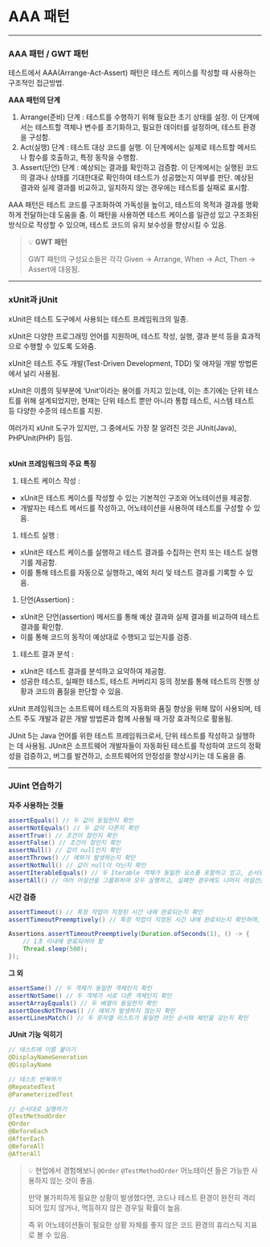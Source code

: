 # AAA 패턴

---

### AAA 패턴 / GWT 패턴

테스트에서 AAA(Arrange-Act-Assert) 패턴은 테스트 케이스를 작성할 때 사용하는 구조적인 접근방법.

**AAA 패턴의 단계**

1. Arrange(준비) 단계 : 테스트를 수행하기 위해 필요한 초기 상태를 설정. 이 단계에서는 테스트할 객체나 변수를 초기화하고, 필요한 데이터를 설정하며, 테스트 환경을 구성함.
2. Act(실행) 단계 : 테스트 대상 코드를 실행. 이 단계에서는 실제로 테스트할 메서드나 함수를 호출하고, 특정 동작을 수행함.
3. Assert(단언) 단계 : 예상되는 결과를 확인하고 검증함. 이 단계에서는 실행된 코드의 결과나 상태를 기대한대로 확인하여 테스트가 성공했는지 여부를 판단. 예상된 결과와 실제 결과를 비교하고, 일치하지 않는 경우에는 테스트를 실패로 표시함.

AAA 패턴은 테스트 코드를 구조화하여 가독성을 높이고, 테스트의 목적과 결과를 명확하게 전달하는데 도움을 줌. 이 패턴을 사용하면 테스트 케이스를 일관성 있고 구조화된 방식으로 작성할 수 있으며, 테스트 코드의 유지 보수성을 향상시킬 수 있음.

> 💡 **GWT 패턴**
>
> GWT 패턴의 구성요소들은 각각 Given → Arrange, When → Act, Then → Assert에 대응됨.

---

### xUnit과 jUnit

xUnit은 테스트 도구에서 사용되는 테스트 프레임워크의 일종.

xUnit은 다양한 프로그래밍 언어를 지원하며, 테스트 작성, 실행, 결과 분석 등을 효과적으로 수행할 수 있도록 도와줌.

xUnit은 테스트 주도 개발(Test-Driven Development, TDD) 및 애자일 개발 방법론에서 널리 사용됨.

xUnit은 이름의 뒷부분에 ‘Unit’이라는 용어를 가지고 있는데, 이는 초기에는 단위 테스트를 위해 설계되었지만, 현재는 단위 테스트 뿐만 아니라 통합 테스트, 시스템 테스트 등 다양한 수준의 테스트를 지원.

여러가지 xUnit 도구가 있지만, 그 중에서도 가장 잘 알려진 것은 JUnit(Java), PHPUnit(PHP) 등임.
</br></br>

**xUnit 프레임워크의 주요 특징**

1. 테스트 케이스 작성 :
- xUnit은 테스트 케이스를 작성할 수 있는 기본적인 구조와 어노테이션을 제공함.
- 개발자는 테스트 메서드를 작성하고, 어노테이션을 사용하여 테스트를 구성할 수 있음.
1. 테스트 실행 :
- xUnit은 테스트 케이스를 실행하고 테스트 결과를 수집하는 런치 또는 테스트 실행기를 제공함.
- 이를 통해 테스트를 자동으로 실행하고, 예외 처리 및 테스트 결과를 기록할 수 있음.
1. 단언(Assertion) :
- xUnit은 단언(assertion) 메서드를 통해 예상 결과와 실제 결과를 비교하여 테스트 결과를 확인함.
- 이를 통해 코드의 동작이 예상대로 수행되고 있는지를 검증.
1. 테스트 결과 분석 :
- xUnit은 테스트 결과를 분석하고 요약하여 제공함.
- 성공한 테스트, 실패한 테스트, 테스트 커버리지 등의 정보를 통해 테스트의 진행 상황과 코드의 품질을 판단할 수 있음.

xUnit 프레임워크는 소프트웨어 테스트의 자동화와 품질 향상을 위해 많이 사용되며, 테스트 주도 개발과 같은 개발 방법론과 함께 사용될 때 가장 효과적으로 활용됨.

JUnit 5는 Java 언어를 위한 테스트 프레임워크로서, 단위 테스트를 작성하고 실행하는 데 사용됨. JUnit은 소프트웨어 개발자들이 자동화된 테스트를 작성하여 코드의 정확성을 검증하고, 버그를 발견하고, 소프트웨어의 안정성을 향상시키는 데 도움을 줌.

---

### JUint 연습하기

**자주 사용하는 것들**

```java
assertEquals() // 두 값이 동일한지 확인
assertNotEquals() // 두 값이 다른지 확인
assertTrue() // 조건이 참인지 확인
assertFalse() // 조건이 참인지 확인
assertNull() // 값이 null인지 확인
assertThrows() // 예외가 발생하는지 확인
assertNotNull() // 값이 null이 아닌지 확인
assertIterableEquals() // 두 Iterable 객체가 동일한 요소를 포함하고 있고, 순서도 같은지 확인
assertAll() // 여러 어설션을 그룹화하여 모두 실행하고, 실패한 경우에도 나머지 어설션들을 계속 실행
```

**시간 검증**

```java
assertTimeout() // 특정 작업이 지정된 시간 내에 완료되는지 확인
assertTimeoutPreemptively() // 특정 작업이 지정된 시간 내에 완료되는지 확인하며, 작업이 시간 초과되면 즉시 중단

Assertions.assertTimeoutPreemptively(Duration.ofSeconds(1), () -> {
	// 1초 이내에 완료되어야 함
	Thread.sleep(500);
});
```

**그 외**

```java
assertSame() // 두 객체가 동일한 객체인지 확인
assertNotSame() // 두 객체가 서로 다른 객체인지 확인
assertArrayEquals() // 두 배열이 동일한지 확인
assertDoesNotThrows() // 예외가 발생하지 않는지 확인
assertLinesMatch() // 두 문자열 리스트가 동일한 라인 순서와 패턴을 갖는지 확인
```

**JUnit 기능 익히기**

```java
// 테스트에 이름 붙이기
@DisplayNameGeneration
@DisplayName

// 테스트 반복하기
@RepeatedTest
@ParameterizedTest

// 순서대로 실행하기
@TestMethodOrder
@Order
@BeforeEach
@AfterEach
@BeforeAll
@AfterAll
```

> 💡 현업에서 경험해보니 `@Order` `@TestMethodOrder` 어노테이션 들은 가능한 사용하지 않는 것이 좋음. 
> 
> 만약 불가피하게 필요한 상황이 발생했다면, 코드나 테스트 환경이 완전히 격리되어 있지 않거나, 멱등하지 않은 경우일 확률이 높음.
>
> 즉 위 어노테이션들이 필요한 상황 자체를 좋지 않은 코드 환경의 휴리스틱 지표로 볼 수 있음.
